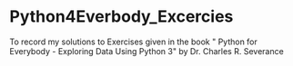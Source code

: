 # Python4Everbody_Excercies
To record my solutions to Exercises given in the book " Python for Everybody - Exploring Data Using Python 3" by Dr. Charles R. Severance
